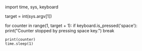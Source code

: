 
import time, sys, keyboard

target = int(sys.argv[1])

for counter in range(1, target + 1):
    if keyboard.is_pressed('space'):
        print("Counter stopped by pressing space key.")
        break

    print(counter)
    time.sleep(1)

